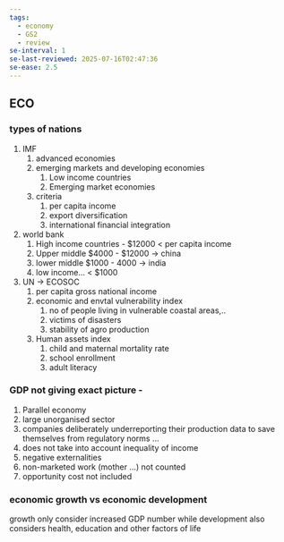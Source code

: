 ```yaml
---
tags:
  - economy
  - GS2
  - review
se-interval: 1
se-last-reviewed: 2025-07-16T02:47:36
se-ease: 2.5
---
```


## ECO
### types of nations
1. IMF
	1. advanced economies
	2. emerging markets and developing economies
		1. Low income countries
		2. Emerging market economies
	3. criteria
		1. per capita income
		2. export diversification
		3. international financial integration
2. world bank
	1. High income countries - $12000 < per capita income
	2. Upper middle $4000 - $12000 -> china
	3. lower middle $1000 - 4000 -> india
	4. low income... < $1000
3. UN -> ECOSOC
	1. per capita gross national income
	2. economic and envtal vulnerability index
		1. no of people living in vulnerable coastal areas,..
		2. victims of disasters
		3. stability of agro production
	3. Human assets index
		1. child and maternal mortality rate
		2. school enrollment
		3. adult literacy
### GDP not giving exact picture - 
1. Parallel economy
2. large unorganised sector
3. companies deliberately underreporting their production data to save themselves from regulatory norms ...
4. does not take into account inequality of income
5. negative externalities
6. non-marketed work (mother ...) not counted
7. opportunity cost not included
### economic growth vs economic development
growth only consider increased GDP number while development also considers health, education and other factors of life